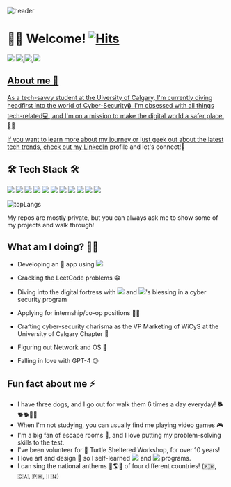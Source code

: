 ![header](https://capsule-render.vercel.app/api?type=waving&color=gradient&height=250&section=header&text=Hello!%20I'm%20Dayee!&fontSize=80)


# 👩‍💻 Welcome!               [![Hits](https://hits.seeyoufarm.com/api/count/incr/badge.svg?url=https%3A%2F%2Fgithub.com%2Fdayee0318&count_bg=%2376B8D4&title_bg=%23555555&icon=&icon_color=%23E7E7E7&title=hits&edge_flat=true)](https://hits.seeyoufarm.com)




<img src="https://img.shields.io/badge/dy0318m@gmail.com-EA4335?style=for-the-badge&logo=Gmail&logoColor=fff"/> <a href="https://www.notion.so/Dayee-Lee-7ba4e2cffadf4382ad2bf45e8943e9ff" target="_blank"><img src="https://img.shields.io/badge/BLOG-000000?style=for-the-badge&logo=Notion&logoColor=fff"/> <a href="https://www.linkedin.com/in/dayee-lee/" target="_blank"><img src="https://img.shields.io/badge/LinkedIn-0A66C2?style=for-the-badge&logo=LinkedIn&logoColor=fff"/> <a href="[https://www.linkedin.com/in/dayee-lee/](https://devpost.com/dy0318m?ref_content=user-portfolio&ref_feature=portfolio&ref_medium=global-nav)" target="_blank"><img src="https://img.shields.io/badge/Devpost-003E54?style=for-the-badge&logo=Devpost&logoColor=fff"/>


## About me 💃


As a tech-savvy student at the Uiversity of Calgary, I'm currently diving headfirst into the world of Cyber-Security🔒. I'm obsessed with all things tech-related💻, and I'm on a mission to make the digital world a safer place. 🦸‍♀️

If you want to learn more about my journey or just geek out about the latest tech trends, check out my [LinkedIn](https://www.linkedin.com/in/dayee-lee/) profile and let's connect!🤝



## 🛠 Tech Stack 🛠

<img src="https://img.shields.io/badge/Python-3776AB?style=for-the-badge&logo=Python&logoColor=fff"> <img src="https://img.shields.io/badge/JAVA-007396?style=for-the-badge&logo=java&logoColor=white"> <img src="https://img.shields.io/badge/C-A8B9CC?style=for-the-badge&logo=C&logoColor=white"> <img src="https://img.shields.io/badge/C++-00599C?style=for-the-badge&logo=C%2B%2B&logoColor=white"> <img src="https://img.shields.io/badge/C Sharp-239120?style=for-the-badge&logo=C Sharp&logoColor=white"> <img src="https://img.shields.io/badge/Unity-FFFFFF?style=for-the-badge&logo=Unity&logoColor=000"> <img src="https://img.shields.io/badge/Kotlin-7F52FF?style=for-the-badge&logo=vue.js&logoColor=white"> <img src="https://img.shields.io/badge/html-E34F26?style=for-the-badge&logo=html5&logoColor=white"> <img src="https://img.shields.io/badge/css-1572B6?style=for-the-badge&logo=css3&logoColor=white"> <img src="https://img.shields.io/badge/javascript-F7DF1E?style=for-the-badge&logo=javascript&logoColor=black"> <img src="https://img.shields.io/badge/github-181717?style=for-the-badge&logo=github&logoColor=white">





![topLangs](https://github-readme-stats-ochre-zeta.vercel.app/api/top-langs/?username=dayee0318&hide_title=true&layout=compact&card_width=400&langs_count=8&exclude_repo=SENG300-Iteration3&hide=HLSL,ShaderLab,HTML)

My repos are mostly private, but you can always ask me to show some of my projects and walk through!


## What am I doing? 🏃‍♀️


- Developing an 📱 app using <img src="https://img.shields.io/badge/Kotlin-7F52FF?style=flat&logo=Kotlin&logoColor=fff"/>

- Cracking the LeetCode problems 😁

- Diving into the digital fortress with <img src="https://img.shields.io/badge/Microsoft-5E5E5E?style=flat&logo=Microsoft&logoColor=fff"/> and <img src="https://img.shields.io/badge/ICTC-5E5E5E?style=flat&logo=ICTC&logoColor=fff"/>'s blessing in a cyber security program

- Applying for internship/co-op positions 👩‍💻

- Crafting cyber-security charisma as the VP Marketing of WiCyS at the University of Calgary Chapter 👸

- Figuring out Network and OS 🤔

- Falling in love with GPT-4 😍


## Fun fact about me ⚡

- I have three dogs, and I go out for walk them 6 times a day everyday! 🐕🐕🐕🚶‍♀️
- When I'm not studying, you can usually find me playing video games 🎮
- I'm a big fan of escape rooms 🔐, and I love putting my problem-solving skills to the test.
- I've been volunteer for 🐢 Turtle Sheltered Workshop, for over 10 years!
- I love art and design 🎨 so I self-learned <img src="https://img.shields.io/badge/Photoshop-31A8FF?style=flat&logo=Adobe Photoshop&logoColor=fff"/> and <img src="https://img.shields.io/badge/Illustrator-FF9A00?style=flat&logo=Adobe Illustrator&logoColor=fff"/> programs.
- I can sing the national anthems 🎤🌎🎵 of four different countries! (🇰🇷, 🇨🇦, 🇵🇭, 🇮🇳)

<!--
**dayee0318/dayee0318** is a ✨ _special_ ✨ repository because its `README.md` (this file) appears on your GitHub profile.

Here are some ideas to get you started:

- 🔭 I’m currently working on ...
- 🌱 I’m currently learning ...
- 👯 I’m looking to collaborate on ...
- 🤔 I’m looking for help with ...
- 💬 Ask me about ...
- 📫 How to reach me: ...
- 😄 Pronouns: ...
- ⚡ Fun fact: ...
-->
